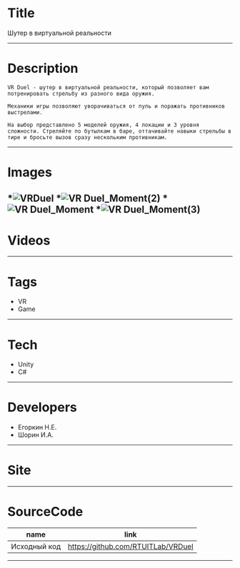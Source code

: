 # Title
Шутер в виртуальной реальности

---

# Description

```		
VR Duel - шутер в виртуальной реальности, который позволяет вам потренировать стрельбу из разного вида оружия.

Механики игры позволяют уворачиваться от пуль и поражать противников выстрелами.

На выбор представлено 5 моделей оружия, 4 локации и 3 уровня сложности. Стреляйте по бутылкам в баре, оттачивайте навыки стрельбы в тире и бросьте вызов сразу нескольким противникам.
```
---

# Images

*![VRDuel](https://user-images.githubusercontent.com/57914366/148579235-a4f9e25e-dc3c-49d8-b1a6-7dbabfa52a99.jpg)
*![VR Duel_Moment(2)](https://user-images.githubusercontent.com/57914366/148580147-297f79e2-15e3-4b34-8108-9550982b0fe2.jpg)
*![VR Duel_Moment](https://user-images.githubusercontent.com/57914366/148580160-84ee7b40-83f9-439c-a37e-4e1184bd4dd5.jpg)
*![VR Duel_Moment(3)](https://user-images.githubusercontent.com/57914366/148580059-71f366be-9f6c-44bf-a662-abf7e3e00003.jpg)
---

# Videos
---

# Tags
* VR
* Game
---
# Tech
* Unity
* C#
---
# Developers
* Егоркин Н.Е.
* Шорин И.А.

---
# Site
---
# SourceCode
| name                                          | link                                          |
| --------------------------------------------- | -----------------------------------------     |
| Исходный код | https://github.com/RTUITLab/VRDuel   |

---
